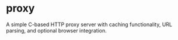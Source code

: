 # proxy
A simple C-based HTTP proxy server with caching functionality, URL parsing, and optional browser integration.
